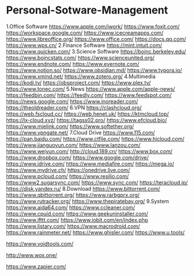 # Personal-Sotware-Management
1.Office Software
https://www.apple.com/iwork/
https://www.foxit.com/
https://workspace.google.com/
https://www.icecreamapps.com/
https://www.libreoffice.org/
https://www.office.com/
https://docs.qq.com/
https://www.wps.cn/
2.Finance Software
https://mint.intuit.com/
https://www.quicken.com/
3.Science Software
https://boinc.berkeley.edu/
https://www.boincstats.com/
https://www.scienceunited.org/
https://www.endnote.com/
https://www.evernote.com/
https://www.notion.so/
https://www.obsidian.md/
https://www.typora.io/
https://www.xmind.net/
https://www.zotero.org/
4.Multimedia
https://kodi.tv/
https://obsproject.com/
https://www.plex.tv/
https://www.tonec.com/
5.News
https://www.apple.com/apple-news/
https://feedbin.com/
https://feedly.com/
https://www.feedspot.com/
https://news.google.com/
https://www.inoreader.com/
https://theoldreader.com/
6.VPN
https://clashcloud.org/
https://web.fscloud.cc/
https://web.henet.uk/
https://ktmcloud.top/
https://lx-cloud.xyz/
https://tagss02.pro/
https://www.efcloud.bio/
https://www.mielink.com/
https://www.softether.org/
https://www.vpngate.net/
7.Cloud Drive
https://www.115.com/
https://pan.baidu.com/
https://www.ctfile.com/
https://www.hicloud.com/
https://www.jianguoyun.com/
https://www.lanzou.com/
https://www.weiyun.com/
http://cloud.189.cn/
https://www.box.com/
https://www.dropbox.com/
https://www.google.com/drive/
https://www.idrive.com/
https://www.mediafire.com/
https://mega.io/
https://www.mydrive.ch/
https://onedrive.live.com/
https://www.pcloud.com/
https://www.resilio.com/
https://www2.sugarsync.com/
https://www.sync.com/
https://teracloud.jp/
https://disk.yandex.ru/
8.Download
https://www.bittorrent.com/
https://www.qbittorrent.org/
https://www.rarbgprx.org/
https://www.rutracker.org/
https://www.thepiratebay.org/
9.System
https://www.aida64.com/
https://www.ccleaner.com/
https://www.cpuid.com/
https://www.geekuninstaller.com/
https://www.ifttt.com/
https://www.iobit.com/en/index.php
https://www.listary.com/
https://www.macrodroid.com/
https://www.rainmeter.net/
https://www.ghisler.com/
https://www.u.tools/

https://www.voidtools.com/

http://www.wox.one/

https://www.zapier.com/

